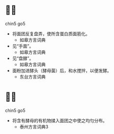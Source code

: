 # 𢷹酵
chin5 go5
+ 将面团反复盘弄，使所含蛋白质面筋化。
  * 如皋方言词典
+ 见“手面”。
  * 如皋方言词典
+ 见“盘酵”。
  * 如皋方言词典
+ 面粉加进酵头（酵母菌）后，和水搅拌，以便发酵。
  * 东台方言词典

# 𢷹酵
chin5 go5
+ 将含有酵母的有机物揉入面团之中使之均匀分布。
  * 泰州方言词典3
